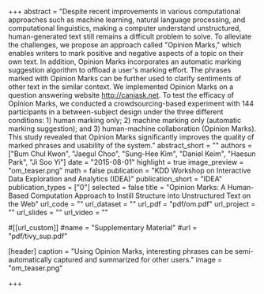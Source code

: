 +++
abstract = "Despite recent improvements in various computational approaches such as machine learning, natural language processing, and computational linguistics, making a computer understand unstructured, human-generated text still remains a difficult problem to solve. To alleviate the challenges, we propose an approach called \"Opinion Marks,\" which enables writers to mark positive and negative aspects of a topic on their own text. In addition, Opinion Marks incorporates an automatic marking suggestion algorithm to offload a user's marking effort. The phrases marked with Opinion Marks can be further used to clarify sentiments of other text in the similar context. We implemented Opinion Marks on a question answering website http://caniask.net. To test the efficacy of Opinion Marks, we conducted a crowdsourcing-based experiment with 144 participants in a between-subject design under the three different conditions: 1) human marking only; 2) machine marking only (automatic marking suggestion); and 3) human-machine collaboration (Opinion Marks). This study revealed that Opinion Marks significantly improves the quality of marked phrases and usability of the system."
abstract_short = ""
authors = ["Bum Chul Kwon", "Jaegul Choo", "Sung-Hee Kim", "Daniel Keim", "Haesun Park", "Ji Soo Yi"]
date = "2015-08-01"
highlight = true
image_preview = "om_teaser.png"
math = false
publication = "KDD Workshop on Interactive Data Exploration and Analytics (IDEA)"
publication_short = "IDEA"
publication_types = ["0"]
selected = false
title = "Opinion Marks: A Human-Based Computation Approach to Instill Structure into Unstructured Text on the Web"
url_code = ""
url_dataset = ""
url_pdf = "pdf/om.pdf"
url_project = ""
url_slides = ""
url_video = ""

#[[url_custom]]
#name = "Supplementary Material"
#url = "pdf/tivy_sup.pdf"

[header]
  caption = "Using Opinion Marks, interesting phrases can be semi-automatically captured and summarized for other users."
  image = "om_teaser.png"

+++


